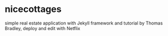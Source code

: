 # nicecottages
simple real estate application with Jekyll framework and tutorial by Thomas Bradley, deploy and edit with Netflix
